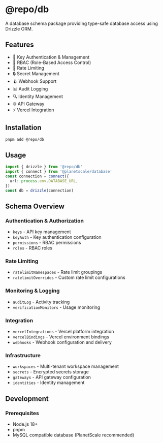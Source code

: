 # @repo/db

A database schema package providing type-safe database access using Drizzle ORM.

## Features

- 🔑 Key Authentication & Management
- 👥 RBAC (Role-Based Access Control)
- 🚦 Rate Limiting
- 🔒 Secret Management
- 🪝 Webhook Support
- 📊 Audit Logging
- 🔍 Identity Management
- 🌐 API Gateway
- ⚡ Vercel Integration

## Installation

```bash
pnpm add @repo/db
```

## Usage

```typescript
import { drizzle } from '@repo/db'
import { connect } from '@planetscale/database'
const connection = connect({
  url: process.env.DATABASE_URL,
})
const db = drizzle(connection)
```

## Schema Overview

### Authentication & Authorization

- `keys` - API key management
- `keyAuth` - Key authentication configuration
- `permissions` - RBAC permissions
- `roles` - RBAC roles

### Rate Limiting

- `ratelimitNamespaces` - Rate limit groupings
- `ratelimitOverrides` - Custom rate limit configurations

### Monitoring & Logging

- `auditLog` - Activity tracking
- `verificationMonitors` - Usage monitoring

### Integration

- `vercelIntegrations` - Vercel platform integration
- `vercelBindings` - Vercel environment bindings
- `webhooks` - Webhook configuration and delivery

### Infrastructure

- `workspaces` - Multi-tenant workspace management
- `secrets` - Encrypted secrets storage
- `gateways` - API gateway configuration
- `identities` - Identity management

## Development

### Prerequisites

- Node.js 18+
- pnpm
- MySQL compatible database (PlanetScale recommended)
